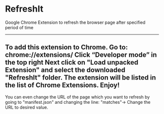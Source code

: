 # RefreshIt
Google Chrome Extension to refresh the browser page after specified period of time

------------------------------------------------------------------------------------------------------
To add this extension to Chrome.
Go to: chrome://extensions/
Click “Developer mode” in the top right
Next click on "Load unpacked Extension" and select the downloaded "RefreshIt" folder. 
The extension will be listed in the list of Chrome Extensions. Enjoy!
-------------------------------------------------------------------------------------------------------

You can even change the URL of the page which you want to refresh by going to "manifest.json" and changing the line: 
"matches"-> Change the URL to desired value.

